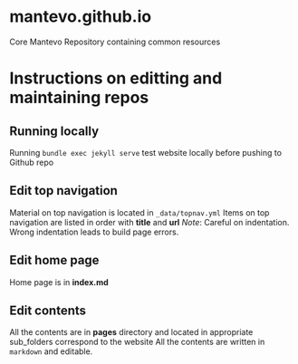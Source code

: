 # mantevo.github.io

Core Mantevo Repository containing common resources


# Instructions on editting and maintaining repos

## Running locally

Running `bundle exec jekyll serve` test website locally before pushing to Github repo

## Edit top navigation

Material on top navigation is located in `_data/topnav.yml`
Items on top navigation are listed in order with **title** and **url**
_Note_: Careful on indentation. Wrong indentation leads to build page errors.

## Edit home page

Home page is in **index.md**

## Edit contents

All the contents are in **pages** directory and located in appropriate sub_folders correspond to the website
All the contents are written in `markdown` and editable.
 


